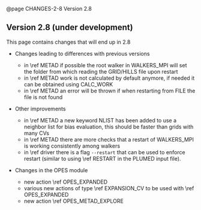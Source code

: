 @page CHANGES-2-8 Version 2.8
  
## Version 2.8 (under development)

This page contains changes that will end up in 2.8

- Changes leading to differences with previous versions
  - in \ref METAD if possible the root walker in WALKERS_MPI will set the folder from which reading the GRID/HILLS file upon restart
  - in \ref METAD work is not calculated by default anymore, if needed it can be obtained using CALC_WORK
  - in \ref METAD an error will be thrown if when restarting from FILE the file is not found

- Other improvements
  - in \ref METAD a new keyword NLIST has been added to use a neighbor list for bias evaluation, this should be faster than grids with many CVs
  - in \ref METAD there are more checks that a restart of WALKERS_MPI is working consistently among walkers
  - in \ref driver there is a flag `--restart` that can be used to enforce restart (similar to using \ref RESTART in the PLUMED input file).

- Changes in the OPES module
  - new action \ref OPES_EXPANDED
  - various new actions of type \ref EXPANSION_CV to be used with \ref OPES_EXPANDED
  - new action \ref OPES_METAD_EXPLORE
